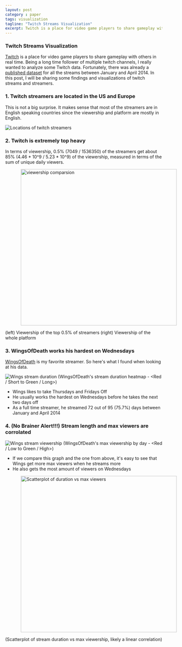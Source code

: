 ```yaml
---
layout: post
category : paper
tags: visualization
tagline: "Twitch Streams Visualization"
excerpt: Twitch is a place for video game players to share gameplay with others in real time. Being a long time follower of multiple twitch channels, I really wanted to analyze some Twitch data. Fortunately, there was already a published dataset for all the streams between January and April 2014. In this post, I will be sharing some findings and visualizations of twitch streams and streamers.
---
```


### Twitch Streams Visualization

[Twitch](http://www.twitch.tv/) is a place for video game players to share gameplay with others in real time. Being a long time follower of multiple twitch channels, I really wanted to analyze some Twitch data. Fortunately, there was already a [published dataset](http://dash.ipv6.enstb.fr/dataset/live-sessions/) for all the streams between January and April 2014. In this post, I will be sharing some findings and visualizations of twitch streams and streamers.

### 1. Twitch streamers are located in the US and Europe 

This is not a big surprise. It makes sense that most of the streamers are in English speaking countries since the viewership and platform are mostly in English.

![Locations of twitch streamers]({{site.imgrepo}}/Popular_Streamer_Map.png)

### 2. Twitch is extremely top heavy

In terms of viewership, 0.5% (7049 / 1536350) of the streamers get about 85% (4.46 * 10^9 / 5.23 * 10^9) of the viewership, measured in terms of the sum of unique daily viewers.

<img src="{{site.imgrepo}}/viewership_comparison.png" alt="viewership comparsion" style="width:500px;height:500px; margin-left:10%">

(left) Viewership of the top 0.5% of streamers (right) Viewership of the whole platform

### 3. WingsOfDeath works his hardest on Wednesdays

[WingsOfDeath](http://www.twitch.tv/wingsofdeath) is my favorite streamer. So here's what I found when looking at his data.

![Wings stream duration]({{site.imgrepo}}/wings_stream_duration_heatmap.png)
(WingsOfDeath's stream duration heatmap - <Red / Short to Green / Long>)

- Wings likes to take Thursdays and Fridays Off
- He usually works the hardest on Wednesdays before he takes the next two days off
- As a full time streamer, he streamed 72 out of 95 (75.7%) days between January and April 2014

### 4. (No Brainer Alert!!!) Stream length and max viewers are corrolated

![Wings stream viewership]({{site.imgrepo}}/wings_viewership_heatmap.png)
(WingsOfDeath's max viewership by day - <Red / Low to Green / High>)

- If we compare this graph and the one from above, it's easy to see that Wings get more max viewers when he streams more
- He also gets the most amount of viewers on Wednesdays

<img src="{{site.imgrepo}}/wings_viewers_vs_duration.png" alt="Scatterplot of duration vs max viewers" style="width:500px;height:500px; margin-left:10%">

(Scatterplot of stream duration vs max viewership, likely a linear correlation)



